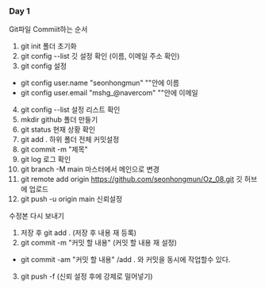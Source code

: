 ### Day 1

Git파일 Commiit하는 순서
1. git init   폴더 초기화 
2. git config --list  깃 설정 확인 (이름, 이메일 주소 확인)
3. git config 설정 
  - git config user.name "seonhongmun" ""안에 이름
  - git config user.email "mshg_@navercom" ""안에 이메일
4. git config --list 설정 리스트 확인 
5. mkdir github 폴더 만들기
6. git status 현재 상황 확인 
7. git add . 하위 폴더 전체 커밋설정
8. git commit -m "제목"
9. git log 로그 확인 
10. git branch -M main 마스터에서 메인으로 변경 
11. git remote add origin https://github.com/seonhongmun/Oz_08.git 깃 허브에 업로드 
12. git push -u origin main 신뢰설정

수정본 다시 보내기 
1. 저장 후 git add . (저장 후 내용 재 등록)
2. git commit -m "커밋 할 내용" (커밋 할 내용 재 설정)
  - git commit -am "커밋 할 내용" /add . 와 커밋을 동시에 작업할수 있다.
3. git push -f (신뢰 설정 후에 강제로 밀어넣기) 